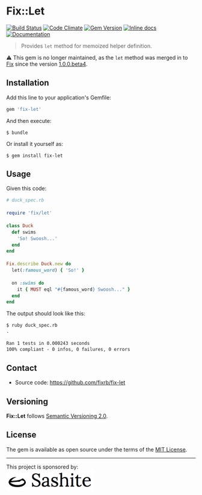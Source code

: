 # Fix::Let

[![Build Status](https://api.travis-ci.org/fixrb/fix-let.svg?branch=master)][travis]
[![Code Climate](https://codeclimate.com/github/fixrb/fix-let/badges/gpa.svg)][codeclimate]
[![Gem Version](https://badge.fury.io/rb/fix-let.svg)][gem]
[![Inline docs](https://inch-ci.org/github/fixrb/fix-let.svg?branch=master)][inchpages]
[![Documentation](https://img.shields.io/:yard-docs-38c800.svg)][rubydoc]

> Provides `let` method for memoized helper definition.

⚠️ This gem is no longer maintained,
as the `let` method was merged in to [Fix](https://github.com/fixrb/fix)
since the version [1.0.0.beta4](https://rubygems.org/gems/fix/versions/1.0.0.beta4).

## Installation

Add this line to your application's Gemfile:

```ruby
gem 'fix-let'
```

And then execute:

    $ bundle

Or install it yourself as:

    $ gem install fix-let

## Usage

Given this code:

```ruby
# duck_spec.rb

require 'fix/let'

class Duck
  def swims
    'So! Swoosh...'
  end
end

Fix.describe Duck.new do
  let(:famous_word) { 'So!' }

  on :swims do
    it { MUST eql "#{famous_word} Swoosh..." }
  end
end
```

The output should look like this:

    $ ruby duck_spec.rb
    .

    Ran 1 tests in 0.000243 seconds
    100% compliant - 0 infos, 0 failures, 0 errors

## Contact

* Source code: https://github.com/fixrb/fix-let

## Versioning

__Fix::Let__ follows [Semantic Versioning 2.0](https://semver.org/).

## License

The gem is available as open source under the terms of the [MIT License](https://opensource.org/licenses/MIT).

***

<p>
  This project is sponsored by:<br />
  <a href="https://sashite.com/"><img
    src="https://github.com/fixrb/fix-let/raw/master/img/sashite.png"
    alt="Sashite" /></a>
</p>

[gem]: https://rubygems.org/gems/fix-let
[travis]: https://travis-ci.org/fixrb/fix-let
[codeclimate]: https://codeclimate.com/github/fixrb/fix-let
[inchpages]: https://inch-ci.org/github/fixrb/fix-let
[rubydoc]: https://rubydoc.info/gems/fix-let/frames
